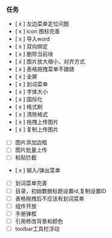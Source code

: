 ### 任务
- [ x ] 左边菜单定位问题
- [ x ] icon 图标完善
- [ x ] 导入word
- [ x ] 双向绑定
- [ x ] 删除当前块
- [ x ] 图片放大缩小，对齐方式
- [ x ] 表格拖拽菜单不跟随
- [ x ] 全屏
- [ x ] 划词菜单
- [ x ] 字体大小
- [ x ] 国际化
- [ x ] 格式刷
- [ x ] 清除格式
- [ x ] 拖拽上传图片
- [ x ] 复制上传图片
- [ ] 图片添加边框
- [ ] 图片批量上传
- [ ] 粘贴拦截
- [ x ] 输入/弹出菜单
- [ ] 划词菜单完善
- [ ] 目录，初始数据标题设置id,复制设置ID
- [ ] 表格拖拽后不应该有划词菜单
- [ ] 组件开放
- [ ] 手册弹框
- [ ] 引用修改背景和颜色
- [ ] toolbar工具栏浮动
